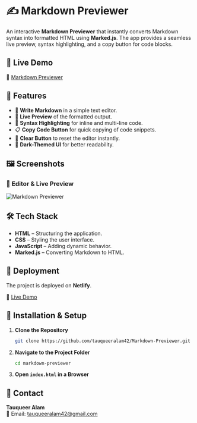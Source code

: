# ✍️ Markdown Previewer  

An interactive **Markdown Previewer** that instantly converts Markdown syntax into formatted HTML using **Marked.js**. The app provides a seamless live preview, syntax highlighting, and a copy button for code blocks.  

## 🚀 Live Demo  
🔗 [Markdown Previewer](https://tauqueer-markdown-previewer.netlify.app/)  

## 📂 Features  
- 📝 **Write Markdown** in a simple text editor.  
- 👀 **Live Preview** of the formatted output.  
- 🎨 **Syntax Highlighting** for inline and multi-line code.  
- 📋 **Copy Code Button** for quick copying of code snippets.  
- 🧹 **Clear Button** to reset the editor instantly.  
- 🌙 **Dark-Themed UI** for better readability.  

## 🖼 Screenshots  
### 📌 Editor & Live Preview  
![Markdown Previewer](https://github.com/user-attachments/assets/4d5db2ac-6a56-4d06-b28e-fda07691c7d7)

## 🛠 Tech Stack  
- **HTML** – Structuring the application.  
- **CSS** – Styling the user interface.  
- **JavaScript** – Adding dynamic behavior.  
- **Marked.js** – Converting Markdown to HTML.  

## 🚀 Deployment  
The project is deployed on **Netlify**.  

🔗 [Live Demo](https://tauqueer-markdown-previewer.netlify.app/)  

## 📌 Installation & Setup
1. **Clone the Repository**
   ```sh
   git clone https://github.com/tauqueeralam42/Markdown-Previewer.git
   ```
2. **Navigate to the Project Folder**
   ```sh
   cd markdown-previewer
   ```
3. **Open `index.html` in a Browser**

## 📧 Contact
**Tauqueer Alam**  
📩 Email: [tauqueeralam42@gmail.com](mailto:tauqueeralam42@gmail.com)  

